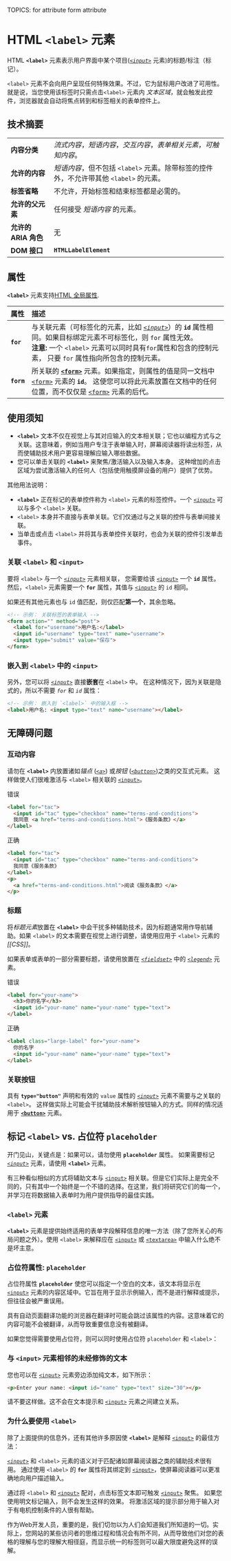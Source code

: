 TOPICS: <label>
        <label> for attribute
        <label> form attribute

# HTML `<label>` 元素

HTML **`<label>`** 元素表示用户界面中某个项目(*[`<input>`](/zh-hans/webfrontend/<input>)* 元素)的标题/标注（标记）。

`<label>` 元素不会向用户呈现任何特殊效果。不过，它为鼠标用户改进了可用性。就是说，当您使用该标签时只需点击`<label>` 元素内 *文本区域*，就会触发此控件，浏览器就会自动将焦点转到和标签相关的表单控件上。

## 技术摘要

| | |
| :-- | :-- |
| **内容分类** | *流式内容*，*短语内容*，*交互内容*，*表单相关元素*，*可触知内容*。|
| **允许的内容** | *短语内容*，但不包括 `<label>` 元素。除带标签的控件外，不允许带其他 `<label>` 的元素。|
| **标签省略** | 不允许，开始标签和结束标签都是必需的。|
| **允许的父元素** | 任何接受 *短语内容* 的元素。|
| **允许的 ARIA 角色** | 无 |
| **DOM 接口** | **`HTMLLabelElement`** |

## 属性

**`<label>`** 元素支持[HTML 全局属性](/zh-hans/webfrontend/HTML_Global_Attributes).

| 属性 | 描述 |
| :-- | :-- |
| **`for`** | 与关联元素（可标签化的元素，比如 *[`<input>`](/zh-hans/webfrontend<input>)*）的 **`id`** 属性相同。如果目标绑定元素不可标签化，则 `for` 属性无效。<br> **注意:** 一个 `<label>` 元素可以同时具有`for`属性和包含的控制元素， 只要 `for` 属性指向所包含的控制元素。|
| **`form`** | 所关联的 **[`<form>`](/zh-hans/webfrontend/<form>)** 元素。如果指定，则属性的值是同一文档中 [`<form>`](/zh-hans/webfrontend/<form>) 元素的 **`id`**。 这使您可以将此元素放置在文档中的任何位置，而不仅仅是 [`<form>`](/zh-hans/webfrontend/<form>) 元素的后代。|

## 使用须知

- **`<label>`** 文本不仅在视觉上与其对应输入的文本相关联；它也以编程方式与之关联。这意味着，例如当用户专注于表单输入时，屏幕阅读器将读出标签，从而使辅助技术用户更容易理解应输入哪些数据。
- 您可以单击关联的 **`<label>`** 来聚焦/激活输入以及输入本身。 这种增加的点击区域为尝试激活输入的任何人（包括使用触摸屏设备的用户）提供了优势。

其他用法说明：

- **`<label>`** 正在标记的表单控件称为 `<label>` 元素的标签控件。一个 *[`<input>`](/zh-hans/webfrontend/<input>)*
可以与多个 `<label>` 关联。
- `<label>` 本身并不直接与表单关联。它们仅通过与之关联的控件与表单间接关联。
- 当单击或点击 `<label>` 并将其与表单控件关联时，也会为关联的控件引发单击事件。

### 关联 `<label>` 和 `<input>`

要将 `<label>` 与一个 *[`<input>`](/zh-hans/webfrontend/<input>)* 元素相关联，
您需要给该 [`<input>`](/zh-hans/webfrontend/<input>) 一个 **`id`** 属性。
然后，`<label>` 元素需要一个 **`for`** 属性，其值与 [`<input>`](/zh-hans/webfrontend/<input>) 的 `id` 相同。

如果还有其他元素也与 `id` 值匹配，则仅匹配**第一个**，其余忽略。

```html
<!-- 示例： 关联标签的表单输入 -->
<form action="" method="post">
  <label for="username">用户名:</label>
  <input id="username" type="text" name="username">
  <input type="submit" value="保存">
</form>
```

### 嵌入到 `<label>` 中的 `<input>`

另外，您可以将 *[`<input>`](/zh-hans/webfrontend/<input>)* 直接**嵌套**在 `<label>` 中。
在这种情况下，因为关联是隐式的，所以不需要 *`for`* 和 *`id`* 属性：

```html
<!-- 示例： 嵌入到 `<label>` 中的输入框 -->
<label>用户名: <input type="text" name="username"></label>
```

## 无障碍问题

### 互动内容

请勿在 **`<label>`** 内放置诸如*锚点* (*[`<a>`](/zh-hans/webfrontend/<a>)*)
或*按钮* (*[`<button>`](/zh-hans/webfrontend/<button>)*)之类的交互式元素。
这样做使人们很难激活与 `<label>` 相关联的 [`<input>`](/zh-hans/webfrontend/<input>)。

错误

```html
<label for="tac">
  <input id="tac" type="checkbox" name="terms-and-conditions">
  我同意 <a href="terms-and-conditions.html">《服务条款》</a>
</label>
```

正确

```html
<label for="tac">
  <input id="tac" type="checkbox" name="terms-and-conditions">
  我同意《服务条款》
</label>
<p>
  <a href="terms-and-conditions.html">阅读《服务条款》</a>
</p>
```

### 标题

将*标题元素*放置在 **`<label>`** 中会干扰多种辅助技术，因为标题通常用作导航辅助。如果 `<label>` 的文本需要在视觉上进行调整，请使用应用于 `<label>` 元素的 *[[CSS]]*。

如果表单或表单的一部分需要标题，请使用放置在 *[`<fieldset>`](/zh-hans/webfrontend/<fieldset>)* 中的
*[`<legend>`](/zh-hans/webfrontend/<legend>)* 元素。

错误

```html
<label for="your-name">
  <h3>你的名字</h3>
  <input id="your-name" name="your-name" type="text">
</label>
```

正确

```html
<label class="large-label" for="your-name">
  你的名字
  <input id="your-name" name="your-name" type="text">
</label>
```

### 关联按钮

具有 **`type="button"`** 声明和有效的 `value` 属性的 *[`<input>`](/zh-hans/webfrontend/<input>)* 元素不需要与之关联的 `<label>`。
这样做实际上可能会干扰辅助技术解析按钮输入的方式。同样的情况适用于 **[`<button>`](/zh-hans/webfrontend/<button>)** 元素。

## 标记 `<label>` vs. 占位符 `placeholder`

开门见山，关键点是：如果可以，请勿使用 **`placeholder`** 属性。
如果需要标记 *[`<input>`](/zh-hans/webfrontend/<input>)* 元素，请使用 **`<label>`** 元素。

有三种看似相似的方式将辅助文本与 [`<input>`](/zh-hans/webfrontend/<input>) 相关联。但是它们实际上是完全不同的，只有其中一个始终是一个不错的选择。在这里，我们将研究它们的每一个，并学习在将数据输入表单时为用户提供指导的最佳实践。

### `<label>` 元素

**`<label>`** 元素是提供始终适用的表单字段解释信息的唯一方法（除了您所关心的布局问题之外）。使用 `<label>` 来解释应在 [`<input>`](/zh-hans/webfrontend/<input>)
或 [`<textarea>`](/zh-hans/webfrontend/<textarea>) 中输入什么绝不是坏主意。

### 占位符属性: `placeholder`

占位符属性 **`placeholder`** 使您可以指定一个空白的文本，该文本将显示在 [`<input>`](/zh-hans/webfrontend/<input>) 元素的内容区域中。它旨在用于显示示例输入，而不是进行解释或提示，但往往会被严重误用。

具有自动页面翻译功能的浏览器在翻译时可能会跳过该属性的内容。这意味着它的内容可能不会被翻译，从而导致重要信息没有被翻译。

如果您觉得需要使用占位符，则可以同时使用占位符 `placeholder` 和 `<label>`：

### 与 `<input>` 元素相邻的未经修饰的文本

您也可以在 [`<input>`](/zh-hans/webfrontend/<input>) 元素旁边添加纯文本，如下所示：

```html
<p>Enter your name: <input id="name" type="text" size="30"></p>
```

请不要这样做。这不会在文本提示和 [`<input>`](/zh-hans/webfrontend/<input>) 元素之间建立关系。

### 为什么要使用 `<label>`

除了上面提供的信息外，还有其他许多原因使 **`<label>`** 是解释 [`<input>`](/zh-hans/webfrontend/<input>) 的最佳方法：

*[`<input>`](/zh-hans/webfrontend/<input>)* 和 `<label>` 元素的语义对于匹配诸如屏幕阅读器之类的辅助技术很有用。
通过使用 `<label>` 的 **`for`** 属性将其绑定到 [`<input>`](/zh-hans/webfrontend/<input>)，使屏幕阅读器可以更准确地向用户描述输入。

通过将 `<label>` 和 [`<input>`](/zh-hans/webfrontend/<input>) 配对，点击标签文本即可触发
[`<input>`](/zh-hans/webfrontend/<input>) 聚焦。
如果您使用明文标记输入，则不会发生这样的效果。 将激活区域的提示部分用于输入对于有电机控制条件的人很有帮助。

作为Web开发人员，重要的是，我们切勿以为人们会知道我们所知道的一切。实际上，您网站的某些访问者的思维过程和情况会有所不同，从而导致他们对您的表格的理解与您的理解大相径庭，而显示统一的标签则可以最大限度避免这样的误解。

